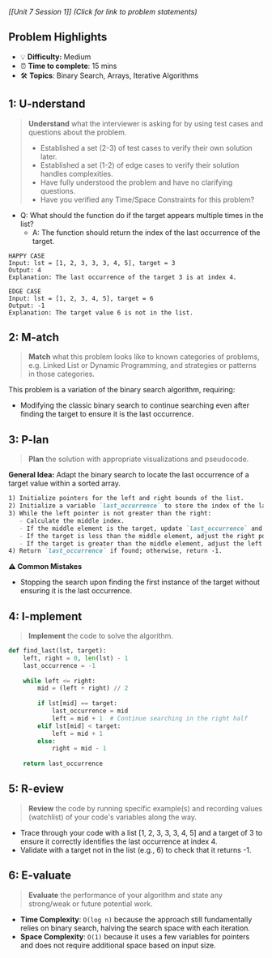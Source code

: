 *[[Unit 7 Session 1]] (Click for link to problem statements)*

## Problem Highlights

* 💡 **Difficulty:** Medium
* ⏰ **Time to complete**: 15 mins
* 🛠️ **Topics**: Binary Search, Arrays, Iterative Algorithms
    
## 1: U-nderstand
 
> **Understand** what the interviewer is asking for by using test cases and questions about the problem.
> - Established a set (2-3) of test cases to verify their own solution later.
> - Established a set (1-2) of edge cases to verify their solution handles complexities.
> - Have fully understood the problem and have no clarifying questions.
> - Have you verified any Time/Space Constraints for this problem?

- Q: What should the function do if the target appears multiple times in the list?
  - A: The function should return the index of the last occurrence of the target.

```
HAPPY CASE
Input: lst = [1, 2, 3, 3, 3, 4, 5], target = 3
Output: 4
Explanation: The last occurrence of the target 3 is at index 4.

EDGE CASE
Input: lst = [1, 2, 3, 4, 5], target = 6
Output: -1
Explanation: The target value 6 is not in the list.
```
    
## 2: M-atch

> **Match** what this problem looks like to known categories of problems, e.g. Linked List or Dynamic Programming, and strategies or patterns in those categories.

This problem is a variation of the binary search algorithm, requiring:

- Modifying the classic binary search to continue searching even after finding the target to ensure it is the last occurrence.

## 3: P-lan

> **Plan** the solution with appropriate visualizations and pseudocode.

**General Idea:** Adapt the binary search to locate the last occurrence of a target value within a sorted array.

```markdown
1) Initialize pointers for the left and right bounds of the list.
2) Initialize a variable `last_occurrence` to store the index of the last found target.
3) While the left pointer is not greater than the right:
   - Calculate the middle index.
   - If the middle element is the target, update `last_occurrence` and move the left pointer to continue searching on the right for possible later occurrences.
   - If the target is less than the middle element, adjust the right pointer to narrow the search to the left half.
   - If the target is greater than the middle element, adjust the left pointer to narrow the search to the right half.
4) Return `last_occurrence` if found; otherwise, return -1.
```

**⚠️ Common Mistakes**

- Stopping the search upon finding the first instance of the target without ensuring it is the last occurrence.

## 4: I-mplement

> **Implement** the code to solve the algorithm.

```python
def find_last(lst, target):
    left, right = 0, len(lst) - 1
    last_occurrence = -1
    
    while left <= right:
        mid = (left + right) // 2
        
        if lst[mid] == target:
            last_occurrence = mid
            left = mid + 1  # Continue searching in the right half
        elif lst[mid] < target:
            left = mid + 1
        else:
            right = mid - 1
    
    return last_occurrence
```
  
## 5: R-eview

> **Review** the code by running specific example(s) and recording values (watchlist) of your code's variables along the way.

- Trace through your code with a list [1, 2, 3, 3, 3, 4, 5] and a target of 3 to ensure it correctly identifies the last occurrence at index 4.
- Validate with a target not in the list (e.g., 6) to check that it returns -1.

## 6: E-valuate

> **Evaluate** the performance of your algorithm and state any strong/weak or future potential work.

* **Time Complexity**: `O(log n)` because the approach still fundamentally relies on binary search, halving the search space with each iteration.
* **Space Complexity**: `O(1)` because it uses a few variables for pointers and does not require additional space based on input size.
